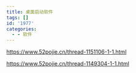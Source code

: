 ```yaml
---
title: 桌面启动软件
tags: []
id: '1977'
categories:
  - - 软件
---
```


https://www.52pojie.cn/thread-1151106-1-1.html

https://www.52pojie.cn/thread-1149304-1-1.html
